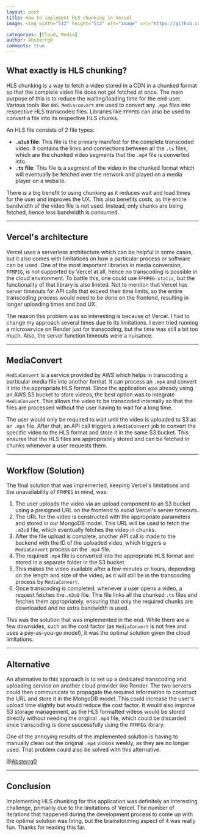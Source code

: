 ```yaml
---
layout: post
title: How to implement HLS chunking in Vercel
image: <img width="512" height="512" alt="image" src="https://github.com/user-attachments/assets/a9138816-9612-4301-acd2-c262093e98df" />

categories: [Cloud, Media]
author: Absterrg0
comments: true
---
```


## What exactly is HLS chunking?

HLS chunking is a way to fetch a video stored in a CDN in a chunked format so that the complete video file does not get fetched at once. The main purpose of this is to reduce the waiting/loading time for the end-user. Various tools like `AWS Mediaconvert` are used to convert any `.mp4` files into respective HLS transcoded files. Libraries like `FFMPEG` can also be used to convert a file into its respective HLS chunks.

An HLS file consists of 2 file types:

- **`.m3u8` file**: This file is the primary manifest for the complete transcoded video. It contains the links and connections between all the `.ts` files, which are the chunked video segments that the `.mp4` file is converted into.
- **`.ts` file**: This file is a segment of the video in the chunked format which will eventually be fetched over the network and played on a media player on a website.

There is a big benefit to using chunking as it reduces wait and load times for the user and improves the UX. This also benefits costs, as the entire bandwidth of the video file is not used. Instead, only chunks are being fetched, hence less bandwidth is consumed.

---

## Vercel's architecture

Vercel uses a serverless architecture which can be helpful in some cases, but it also comes with limitations on how a particular process or software can be used. One of the most important libraries in media conversion, `FFMPEG`, is not supported by Vercel at all, hence no transcoding is possible in the cloud environment. To battle this, one could use `FFMPEG-static`, but the functionality of that library is also limited. Not to mention that Vercel has server timeouts for API calls that exceed their time limits, so the entire transcoding process would need to be done on the frontend, resulting in longer uploading times and bad UX.

The reason this problem was so interesting is because of Vercel. I had to change my approach several times due to its limitations. I even tried running a microservice on Render just for transcoding, but the time was still a bit too much. Also, the server function timeouts were a nuisance.

---

## MediaConvert

`MediaConvert` is a service provided by AWS which helps in transcoding a particular media file into another format. It can process an `.mp4` and convert it into the appropriate HLS format. Since the application was already using an AWS S3 bucket to store videos, the best option was to integrate `MediaConvert`. This allows the video to be transcoded internally so that the files are processed without the user having to wait for a long time.

The user would only be required to wait until the video is uploaded to S3 as an `.mp4` file. After that, an API call triggers a `MediaConvert` job to convert the specific video to the HLS format and store it in the same S3 bucket. This ensures that the HLS files are appropriately stored and can be fetched in chunks whenever a user requests them.

---

## Workflow (Solution)

The final solution that was implemented, keeping Vercel's limitations and the unavailability of `FFMPEG` in mind, was:

1. The user uploads the video via an upload component to an S3 bucket using a presigned URL on the frontend to avoid Vercel's server timeouts.
2. The URL for the video is constructed with the appropriate parameters and stored in our MongoDB model. This URL will be used to fetch the `.m3u8` file, which eventually fetches the video in chunks.
3. After the file upload is complete, another API call is made to the backend with the ID of the uploaded video, which triggers a `MediaConvert` process on the `.mp4` file.
4. The required `.mp4` file is converted into the appropriate HLS format and stored in a separate folder in the S3 bucket.
5. This makes the video available after a few minutes or hours, depending on the length and size of the video, as it will still be in the transcoding process by `MediaConvert`.
6. Once transcoding is completed, whenever a user opens a video, a request fetches the `.m3u8` file. This file links all the chunked `.ts` files and fetches them appropriately, ensuring that only the required chunks are downloaded and no extra bandwidth is used.

This was the solution that was implemented in the end. While there are a few downsides, such as the cost factor (as `MediaConvert` is not free and uses a pay-as-you-go model), it was the optimal solution given the cloud limitations.

---

## Alternative

An alternative to this approach is to set up a dedicated transcoding and uploading service on another cloud provider like Render. The two servers could then communicate to propagate the required information to construct the URL and store it in the MongoDB model. This could increase the user's upload time slightly but would reduce the cost factor. It would also improve S3 storage management, as the HLS formatted videos would be stored directly without needing the original `.mp4` file, which could be discarded once transcoding is done successfully using the `FFMPEG` library.

One of the annoying results of the implemented solution is having to manually clean out the original `.mp4` videos weekly, as they are no longer used. That problem could also be solved with this alternative.

@[Absterrg0](https://github.com/Absterrg0)

---

## Conclusion

Implementing HLS chunking for this application was definitely an interesting challenge, primarily due to the limitations of Vercel. The number of iterations that happened during the development process to come up with the optimal solution was tiring, but the brainstorming aspect of it was really fun. Thanks for reading this far.

